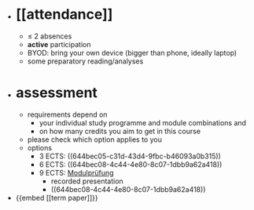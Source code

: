 - # [[attendance]]
	- $\leq$ 2 absences
	- **active** participation
	- BYOD: bring your own device (bigger than phone, ideally laptop)
	- some preparatory reading/analyses
- # assessment
	- requirements depend on
		- your individual study programme and module combinations and
		- on how many credits you aim to get in this course
	- please check which option applies to you
	- options
		- 3 ECTS: ((644bec05-c31d-43d4-9fbc-b46093a0b315))
		- 6 ECTS: ((644bec08-4c44-4e80-8c07-1dbb9a62a418))
		- 9 ECTS: [Modulprüfung]([[Modulprüfung]])
			- recorded presentation
			- ((644bec08-4c44-4e80-8c07-1dbb9a62a418))
- {{embed [[term paper]]}}